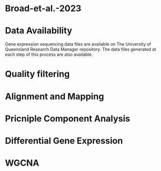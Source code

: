 # Broad-et-al.-2023

# Data Availability
Gene expression sequencing data files are available on The University of Queensland Research Data Manager repository. The data files generated at each step of this process are also available.

# Quality filtering

# Alignment and Mapping

# Pricniple Component Analysis

# Differential Gene Expression

# WGCNA


